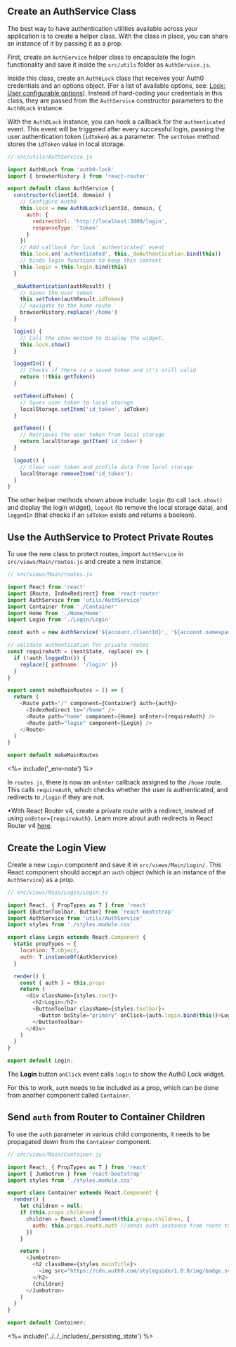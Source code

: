 ## Create an AuthService Class

The best way to have authentication utilities available across your application is to create a helper class. With the class in place, you can share an instance of it by passing it as a prop.

First, create an `AuthService` helper class to encapsulate the login functionality and save it inside the `src/utils` folder as `AuthService.js`.

Inside this class, create an `Auth0Lock` class that receives your Auth0 credentials and an options object. (For a list of  available options, see: [Lock: User configurable options](/libraries/lock/v10/customization)). Instead of hard-coding your credentials in this class, they are passed from the `AuthService` constructor parameters to the `Auth0Lock` instance.

With the `Auth0Lock` instance, you can hook a callback for the `authenticated` event. This event will be triggered after every successful login, passing the user authentication token (`idToken`) as a parameter. The `setToken` method stores the `idToken` value in local storage.

```js
// src/utils/AuthService.js

import Auth0Lock from 'auth0-lock'
import { browserHistory } from 'react-router'

export default class AuthService {
  constructor(clientId, domain) {
    // Configure Auth0
    this.lock = new Auth0Lock(clientId, domain, {
      auth: {
        redirectUrl: 'http://localhost:3000/login',
        responseType: 'token'
      }
    })
    // Add callback for lock `authenticated` event
    this.lock.on('authenticated', this._doAuthentication.bind(this))
    // binds login functions to keep this context
    this.login = this.login.bind(this)
  }

  _doAuthentication(authResult) {
    // Saves the user token
    this.setToken(authResult.idToken)
    // navigate to the home route
    browserHistory.replace('/home')
  }

  login() {
    // Call the show method to display the widget.
    this.lock.show()
  }

  loggedIn() {
    // Checks if there is a saved token and it's still valid
    return !!this.getToken()
  }

  setToken(idToken) {
    // Saves user token to local storage
    localStorage.setItem('id_token', idToken)
  }

  getToken() {
    // Retrieves the user token from local storage
    return localStorage.getItem('id_token')
  }

  logout() {
    // Clear user token and profile data from local storage
    localStorage.removeItem('id_token');
  }
}
```

The other helper methods shown above include: `login` (to call `lock.show()` and display the login widget), `logout` (to remove the local storage data), and `loggedIn` (that checks if an `idToken` exists and returns a boolean).

## Use the AuthService to Protect Private Routes

To use the new class to protect routes, import `AuthService` in `src/views/Main/routes.js` and create a new instance.

```js
// src/views/Main/routes.js

import React from 'react'
import {Route, IndexRedirect} from 'react-router'
import AuthService from 'utils/AuthService'
import Container from './Container'
import Home from './Home/Home'
import Login from './Login/Login'

const auth = new AuthService('${account.clientId}', '${account.namespace}');

// validate authentication for private routes
const requireAuth = (nextState, replace) => {
  if (!auth.loggedIn()) {
    replace({ pathname: '/login' })
  }
}

export const makeMainRoutes = () => {
  return (
    <Route path="/" component={Container} auth={auth}>
      <IndexRedirect to="/home" />
      <Route path="home" component={Home} onEnter={requireAuth} />
      <Route path="login" component={Login} />
    </Route>
  )
}

export default makeMainRoutes
```

<%= include('_env-note') %>

In `routes.js`, there is now an `onEnter` callback assigned to the `/home` route. This calls `requireAuth`, which checks whether the user is authenticated, and redirects to `/login` if they are not.

*With React Router v4, create a private route with a redirect, instead of using `onEnter={requireAuth}`. Learn more about auth redirects in React Router v4 [here](https://reacttraining.com/react-router/web/example/auth-workflow). 

## Create the Login View

Create a new `Login` component and save it in `src/views/Main/Login/`. This React component should accept an `auth` object (which is an instance of the `AuthService`) as a prop.

```js
// src/views/Main/Login/Login.js

import React, { PropTypes as T } from 'react'
import {ButtonToolbar, Button} from 'react-bootstrap'
import AuthService from 'utils/AuthService'
import styles from './styles.module.css'

export class Login extends React.Component {
  static propTypes = {
    location: T.object,
    auth: T.instanceOf(AuthService)
  }

  render() {
    const { auth } = this.props
    return (
      <div className={styles.root}>
        <h2>Login</h2>
        <ButtonToolbar className={styles.toolbar}>
          <Button bsStyle="primary" onClick={auth.login.bind(this)}>Login</Button>
        </ButtonToolbar>
      </div>
    )
  }
}

export default Login;
```

The **Login** button `onClick` event calls `login` to show the Auth0 Lock widget.

For this to work, `auth` needs to be included as a prop, which can be done from another component called `Container`.

## Send `auth` from Router to Container Children

To use the `auth` parameter in various child components, it needs to be propagated down from the `Container` component.

```javascript
// src/views/Main/Container.js

import React, { PropTypes as T } from 'react'
import { Jumbotron } from 'react-bootstrap'
import styles from './styles.module.css'

export class Container extends React.Component {
  render() {
    let children = null;
    if (this.props.children) {
      children = React.cloneElement(this.props.children, {
        auth: this.props.route.auth //sends auth instance from route to children
      })
    }

    return (
      <Jumbotron>
        <h2 className={styles.mainTitle}>
          <img src="https://cdn.auth0.com/styleguide/1.0.0/img/badge.svg" />
        </h2>
        {children}
      </Jumbotron>
    )
  }
}

export default Container;
```

<%= include('../../_includes/_persisting_state') %>
